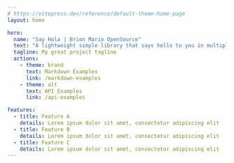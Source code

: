 ```yaml
---
# https://vitepress.dev/reference/default-theme-home-page
layout: home

hero:
  name: "Say Hola | Brion Mario OpenSource"
  text: "A lightweight simple library that says hello to you in multiple languages."
  tagline: My great project tagline
  actions:
    - theme: brand
      text: Markdown Examples
      link: /markdown-examples
    - theme: alt
      text: API Examples
      link: /api-examples

features:
  - title: Feature A
    details: Lorem ipsum dolor sit amet, consectetur adipiscing elit
  - title: Feature B
    details: Lorem ipsum dolor sit amet, consectetur adipiscing elit
  - title: Feature C
    details: Lorem ipsum dolor sit amet, consectetur adipiscing elit
---
```


